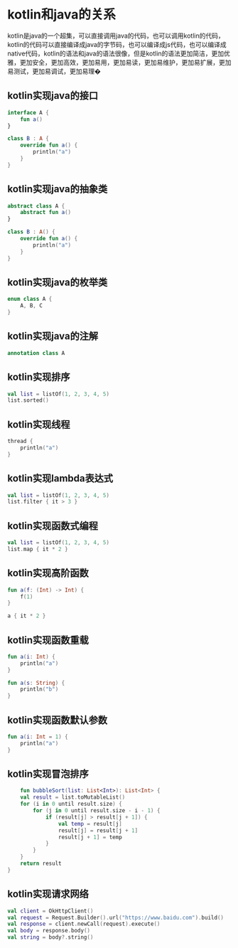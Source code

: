 # kotlin和java的关系

kotlin是java的一个超集，可以直接调用java的代码，也可以调用kotlin的代码，kotlin的代码可以直接编译成java的字节码，也可以编译成js代码，也可以编译成native代码，kotlin的语法和java的语法很像，但是kotlin的语法更加简洁，更加优雅，更加安全，更加高效，更加易用，更加易读，更加易维护，更加易扩展，更加易测试，更加易调试，更加易理�

## kotlin实现java的接口

```kotlin
interface A {
    fun a()
}

class B : A {
    override fun a() {
        println("a")
    }
}
```

## kotlin实现java的抽象类

```kotlin
abstract class A {
    abstract fun a()
}

class B : A() {
    override fun a() {
        println("a")
    }
}
```

## kotlin实现java的枚举类

```kotlin
enum class A {
    A, B, C
}
```

## kotlin实现java的注解

```kotlin
annotation class A
```

## kotlin实现排序

```kotlin
val list = listOf(1, 2, 3, 4, 5)
list.sorted()
```

## kotlin实现线程

```kotlin
thread {
    println("a")
}
```

## kotlin实现lambda表达式

```kotlin
val list = listOf(1, 2, 3, 4, 5)
list.filter { it > 3 }
```

## kotlin实现函数式编程

```kotlin
val list = listOf(1, 2, 3, 4, 5)
list.map { it * 2 }
```

## kotlin实现高阶函数

```kotlin
fun a(f: (Int) -> Int) {
    f(1)
}

a { it * 2 }
```

## kotlin实现函数重载

```kotlin
fun a(i: Int) {
    println("a")
}

fun a(s: String) {
    println("b")
}
```

## kotlin实现函数默认参数

```kotlin
fun a(i: Int = 1) {
    println("a")
}
```

## kotlin实现冒泡排序

```kotlin
    fun bubbleSort(list: List<Int>): List<Int> {
    val result = list.toMutableList()
    for (i in 0 until result.size) {
        for (j in 0 until result.size - i - 1) {
            if (result[j] > result[j + 1]) {
                val temp = result[j]
                result[j] = result[j + 1]
                result[j + 1] = temp
            }
        }
    }
    return result
}
```

## kotlin实现请求网络

```kotlin
val client = OkHttpClient()
val request = Request.Builder().url("https://www.baidu.com").build()
val response = client.newCall(request).execute()
val body = response.body()
val string = body?.string()
```



